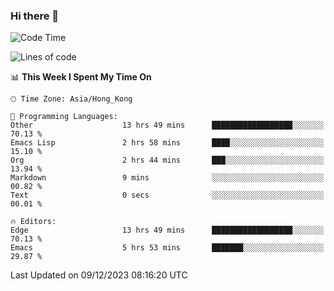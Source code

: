 ### Hi there 👋

<!--
**nicehiro/nicehiro** is a ✨ _special_ ✨ repository because its `README.md` (this file) appears on your GitHub profile.

Here are some ideas to get you started:

- 🔭 I’m currently working on ...
- 🌱 I’m currently learning ...
- 👯 I’m looking to collaborate on ...
- 🤔 I’m looking for help with ...
- 💬 Ask me about ...
- 📫 How to reach me: ...
- 😄 Pronouns: ...
- ⚡ Fun fact: ...
-->

<!--START_SECTION:waka-->
![Code Time](http://img.shields.io/badge/Code%20Time-134%20hrs%207%20mins-blue)

![Lines of code](https://img.shields.io/badge/From%20Hello%20World%20I%27ve%20Written-2.6%20million%20lines%20of%20code-blue)

📊 **This Week I Spent My Time On** 

```text
🕑︎ Time Zone: Asia/Hong_Kong

💬 Programming Languages: 
Other                    13 hrs 49 mins      ██████████████████░░░░░░░   70.13 % 
Emacs Lisp               2 hrs 58 mins       ████░░░░░░░░░░░░░░░░░░░░░   15.10 % 
Org                      2 hrs 44 mins       ███░░░░░░░░░░░░░░░░░░░░░░   13.94 % 
Markdown                 9 mins              ░░░░░░░░░░░░░░░░░░░░░░░░░   00.82 % 
Text                     0 secs              ░░░░░░░░░░░░░░░░░░░░░░░░░   00.01 % 

🔥 Editors: 
Edge                     13 hrs 49 mins      ██████████████████░░░░░░░   70.13 % 
Emacs                    5 hrs 53 mins       ███████░░░░░░░░░░░░░░░░░░   29.87 % 
```


 Last Updated on 09/12/2023 08:16:20 UTC
<!--END_SECTION:waka-->
